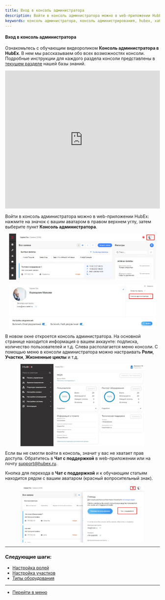 ```yaml
---
title: Вход в консоль администратора
description: Войти в консоль администратора можно в web-приложении HubEx. Для этого нажмите на значок с вашим аватаром в правом верхнем углу, затем выберите пункт Консоль администратора.
keywords: консоль администратора, консоль администрирования, hubex, хабекс, хубекс, хабикс
---
```


#### Вход в консоль администратора
<html>
<meta charset="utf-8">
<meta name="keywords" content="консоль администратора, консоль администрирования, вход в консоль, hubex, хабекс, хубекс, хабикс"/>
</html>
<body>

<p>Ознакомьтесь с обучающим видеороликом <strong>Консоль администратора в HubEx</strong>. В нем мы рассказываем обо всех возможностях консоли. Подробные инструкции для каждого раздела консоли представлены в <a href="https://wiki.hubex.ru/index_admin.html">текушем разделе</a> нашей базы знаний. </p>

<iframe src="https://www.youtube.com/embed/5qsg9aUpIlw?si=v98J92BDBRDR7-r-" width="100%" height="450px" frameborder="0"
        allowfullscreen="allowfullscreen"></iframe>

<p>Войти в консоль администратора можно в web-приложении HubEx: нажмите на значок
    с вашим аватаром в правом верхнем углу, затем выберите пункт <strong>Консоль администратора</strong>.</p>
<div>
    <img style="margin: 0 auto; display: block; max-width: 95%;"
         src="/attachments/images/FAQ/ADMIN/EnterTheAdm/Avatar.jpg"/>
</div>
<p>
<div>
    <img style="margin: 0 auto; display: block; max-width: 95%;"
         src="/attachments/images/FAQ/ADMIN/EnterTheAdm/AdmConsole.jpg"/>
</div>
</p>


<p>В новом окне откроется консоль администратора. На основной странице находится информация о вашем аккаунте:
    подписка, количество пользователей и т.д. Слева располагается меню консоли. С помощью меню в консоли администратора
    можно настраивать <strong>Роли</strong>, <strong>Участки</strong>, <strong>Жизненные циклы</strong> и т.д. </p>

<div>
    <img style="margin: 0 auto; display: block; max-width: 80%;"
         src="/attachments/images/FAQ/ADMIN/EnterTheAdm/AdmConsole2.jpg"/>
</div>

<p>Если вы не смогли войти в консоль, значит у вас не хватает прав доступа. Обратитесь в <strong>Чат с
    поддержкой</strong> в web-приложении или на почту <a href="mailto:support@hubex.ru" target="_blank" rel="noopener">
        support@hubex.ru</a>.</p>
<p>Кнопка для перехода в <strong>Чат с поддержкой</strong> и к обучающим статьям находится рядом с вашим аватаром (красный вопросительный знак).</p>
<div>
    <img style="margin: 0 auto; display: block; max-width: 80%;"
         src="/attachments/images/FAQ/ADMIN/EnterTheAdm/Help.jpg"/>
</div>
</body>


___
### Следующие шаги:
- [Настройка ролей](./Roles.md)
- [Настройка участков](./Places.md)
- [Типы оборудования](./ObjectsType.md)


____
- [Перейти в меню](http://wiki.hubex.ru)
